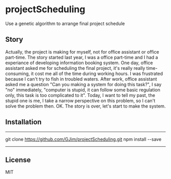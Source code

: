 # projectScheduling
Use a genetic algorithm to arrange final project schedule

## Story
Actually, the project is making for myself, not for office assistant or office part-time.
The story started last year, I was a office part-time and I had a experiance of developing information booking system.
One day, office assistant asked me for scheduling the final project, it's really really time-consuming, it cost me all of the time during working hours.
I was frustrated because I can't try to fish in troubled waters.
After work, office assistant asked me a question "Can you making a system for doing this task?", I say "no" immediately, "computer is stupid, it can follow some basic regulation only, this task is too complicated to it".
Today, I want to tell my past, the stupid one is me, I take a narrow perspective on this problem, so I can't solve the problem then.
OK. The story is over, let's start to make the system.

## Installation
***
git clone https://github.com/GJim/projectScheduling.git
npm install --save
***

## License
MIT
